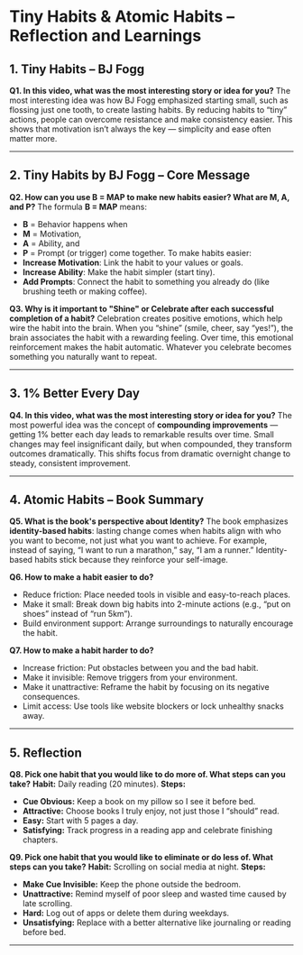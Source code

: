 
# Tiny Habits & Atomic Habits – Reflection and Learnings

## 1. Tiny Habits – BJ Fogg 
**Q1. In this video, what was the most interesting story or idea for you?**
The most interesting idea was how BJ Fogg emphasized starting small, such as flossing just one tooth, to create lasting habits. By reducing habits to “tiny” actions, people can overcome resistance and make consistency easier. This shows that motivation isn’t always the key — simplicity and ease often matter more.

---

## 2. Tiny Habits by BJ Fogg – Core Message
**Q2. How can you use B = MAP to make new habits easier? What are M, A, and P?** 
The formula **B = MAP** means: 
- **B** = Behavior happens when 
- **M** = Motivation, 
- **A** = Ability, and 
- **P** = Prompt (or trigger) come together.
To make habits easier:
- **Increase Motivation**: Link the habit to your values or goals.
- **Increase Ability**: Make the habit simpler (start tiny). 
- **Add Prompts**: Connect the habit to something you already do (like brushing teeth or making coffee). 

**Q3. Why is it important to "Shine" or Celebrate after each successful completion of a habit?** 
Celebration creates positive emotions, which help wire the habit into the brain. When you “shine” (smile, cheer, say “yes!”), the brain associates the habit with a rewarding feeling. Over time, this emotional reinforcement makes the habit automatic. Whatever you celebrate becomes something you naturally want to repeat.

---

## 3. 1% Better Every Day
**Q4. In this video, what was the most interesting story or idea for you?** 
The most powerful idea was the concept of **compounding improvements** — getting 1% better each day leads to remarkable results over time. Small changes may feel insignificant daily, but when compounded, they transform outcomes dramatically. This shifts focus from dramatic overnight change to steady, consistent improvement.

---

## 4. Atomic Habits – Book Summary
**Q5. What is the book's perspective about Identity?** 
The book emphasizes **identity-based habits**: lasting change comes when habits align with who you want to become, not just what you want to achieve. For example, instead of saying, “I want to run a marathon,” say, “I am a runner.” Identity-based habits stick because they reinforce your self-image.

**Q6. How to make a habit easier to do?** 
- Reduce friction: Place needed tools in visible and easy-to-reach places. 
- Make it small: Break down big habits into 2-minute actions (e.g., “put on shoes” instead of “run 5km”). 
- Build environment support: Arrange surroundings to naturally encourage the habit. 

**Q7. How to make a habit harder to do?** 
- Increase friction: Put obstacles between you and the bad habit. 
- Make it invisible: Remove triggers from your environment. 
- Make it unattractive: Reframe the habit by focusing on its negative consequences. 
- Limit access: Use tools like website blockers or lock unhealthy snacks away. 

---

## 5. Reflection
**Q8. Pick one habit that you would like to do more of. What steps can you take?** 
**Habit:** Daily reading (20 minutes). 
**Steps:** 
- **Cue Obvious:** Keep a book on my pillow so I see it before bed. 
- **Attractive:** Choose books I truly enjoy, not just those I “should” read. 
- **Easy:** Start with 5 pages a day. 
- **Satisfying:** Track progress in a reading app and celebrate finishing chapters. 

**Q9. Pick one habit that you would like to eliminate or do less of. What steps can you take?** 
**Habit:** Scrolling on social media at night. 
**Steps:** 
- **Make Cue Invisible:** Keep the phone outside the bedroom. 
- **Unattractive:** Remind myself of poor sleep and wasted time caused by late scrolling. 
- **Hard:** Log out of apps or delete them during weekdays. 
- **Unsatisfying:** Replace with a better alternative like journaling or reading before bed. 

---
